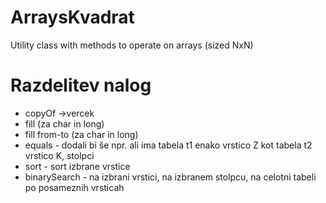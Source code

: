 # ArraysKvadrat

Utility class with methods to operate on arrays (sized NxN)

# Razdelitev nalog
 - copyOf			->vercek
 - fill				(za char in long)
 - fill from-to 	(za char in long)
 - equals   		- dodali bi še npr. ali ima tabela t1 enako vrstico Z kot tabela t2 vrstico K, stolpci
 - sort 			- sort izbrane vrstice
 - binarySearch 	- na izbrani vrstici, na izbranem stolpcu, na celotni tabeli po posameznih vrsticah
